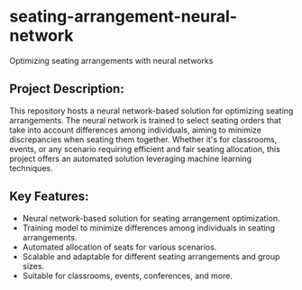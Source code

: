 # seating-arrangement-neural-network
Optimizing seating arrangements with neural networks

## Project Description:

This repository hosts a neural network-based solution for optimizing seating arrangements. The neural network is trained to select seating orders that take into account differences among individuals, aiming to minimize discrepancies when seating them together. Whether it's for classrooms, events, or any scenario requiring efficient and fair seating allocation, this project offers an automated solution leveraging machine learning techniques.

## Key Features:

* Neural network-based solution for seating arrangement optimization.
* Training model to minimize differences among individuals in seating arrangements.
* Automated allocation of seats for various scenarios.
* Scalable and adaptable for different seating arrangements and group sizes.
* Suitable for classrooms, events, conferences, and more.
